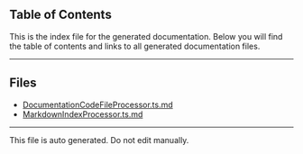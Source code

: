 ## Table of Contents

This is the index file for the generated documentation. Below you will find the table of contents and links to all generated documentation files.

---


## Files

- [DocumentationCodeFileProcessor.ts.md](DocumentationCodeFileProcessor.ts.md)
- [MarkdownIndexProcessor.ts.md](MarkdownIndexProcessor.ts.md)



---

This file is auto generated. Do not edit manually.